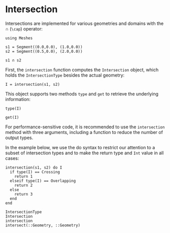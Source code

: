 # Intersection

Intersections are implemented for various geometries and domains
with the ∩ (`\cap`) operator:

```@example intersection
using Meshes

s1 = Segment((0.0,0.0), (1.0,0.0))
s2 = Segment((0.5,0.0), (2.0,0.0))

s1 ∩ s2
```

First, the `intersection` function computes the `Intersection` object,
which holds the `IntersectionType` besides the actual geometry:

```@example intersection
I = intersection(s1, s2)
```

This object supports two methods `type` and `get` to retrieve
the underlying information:

```@example intersection
type(I)
```

```@example intersection
get(I)
```

For performance-sensitive code, it is recommended to use the `intersection`
method with three arguments, including a function to reduce the number of
output types.

In the example below, we use the do syntax to restrict our attention to a
subset of intersection types and to make the return type and `Int` value
in all cases:

```@example intersection
intersection(s1, s2) do I
  if type(I) == Crossing
    return 1
  elseif type(I) == Overlapping
    return 2
  else
    return 3
  end
end
```

```@docs
IntersectionType
Intersection
intersection
intersect(::Geometry, ::Geometry)
```
